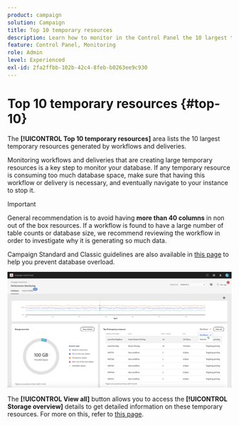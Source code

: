 ```yaml
---
product: campaign
solution: Campaign
title: Top 10 temporary resources
description: Learn how to monitor in the Control Panel the 10 largest temporary resources generated by workflows and deliveries on your Campaign database.
feature: Control Panel, Monitoring
role: Admin
level: Experienced
exl-id: 2fa2ffbb-102b-42c4-8feb-b0263ee9c930
---
```

# Top 10 temporary resources {#top-10}

The **[!UICONTROL Top 10 temporary resources]** area lists the 10 largest temporary resources generated by workflows and deliveries.

Monitoring workflows and deliveries that are creating large temporary resources is a key step to monitor your database. If any temporary resource is consuming too much database space, make sure that having this workflow or delivery is necessary, and eventually navigate to your instance to stop it.

>[!IMPORTANT]
>
>General recommendation is to avoid having **more than 40 columns** in non out of the box resources. If a workflow is found to have a large number of table counts or database size, we recommend reviewing the workflow in order to investigate why it is generating so much data.
>
>Campaign Standard and Classic guidelines are also available in [this page](database-preventing-overload.md) to help you prevent database overload.

![](assets/database-top10.png)

The **[!UICONTROL View all]** button allows you to access the **[!UICONTROL Storage overview]** details to get detailed information on these temporary resources. For more on this, refer to [this page](database-storage-overview.md).
